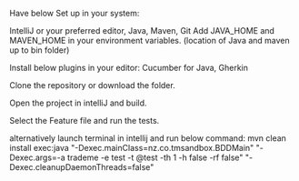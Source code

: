 Have below Set up in your system:

IntelliJ or your preferred editor, Java, Maven, Git
Add JAVA_HOME and MAVEN_HOME in your environment variables. (location of Java and maven up to bin folder)

Install below plugins in your editor:
Cucumber for Java, Gherkin

Clone the repository or download the folder.

Open the project in intelliJ and build. 

Select the Feature file and run the tests.

alternatively launch terminal in intellij and run below command: 
mvn clean install exec:java "-Dexec.mainClass=nz.co.tmsandbox.BDDMain" "-Dexec.args=-a trademe -e test -t @test -th 1 -h false -rf false" "-Dexec.cleanupDaemonThreads=false"

